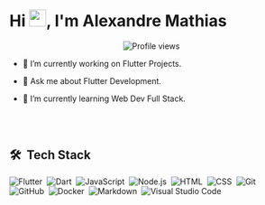 
<h1 align="left">Hi <img src="https://raw.githubusercontent.com/kaueMarques/kaueMarques/master/hi.gif" width="30px">, I'm Alexandre Mathias</h1>
<p align="center"> <img src="https://komarev.com/ghpvc/?username=axndmathias&color=yellow" alt="Profile views" /> </p>

- 🔭 I’m currently working on Flutter Projects.

- 💬 Ask me about Flutter Development.

- 🌱 I’m currently learning Web Dev Full Stack.


<br><br>

## 🛠 &nbsp;Tech Stack


![Flutter](https://img.shields.io/badge/-flutter-05122A?style=flat&logo=flutter)&nbsp;
![Dart](https://img.shields.io/badge/-dart-05122A?style=flat&logo=dart)&nbsp;
![JavaScript](https://img.shields.io/badge/-JavaScript-05122A?style=flat&logo=javascript)&nbsp;
![Node.js](https://img.shields.io/badge/-Node.js-05122A?style=flat&logo=node.js)&nbsp;
![HTML](https://img.shields.io/badge/-HTML-05122A?style=flat&logo=HTML5)&nbsp;
![CSS](https://img.shields.io/badge/-CSS-05122A?style=flat&logo=CSS3&logoColor=1572B6)&nbsp;
![Git](https://img.shields.io/badge/-Git-05122A?style=flat&logo=git)&nbsp;
![GitHub](https://img.shields.io/badge/-GitHub-05122A?style=flat&logo=github)&nbsp;
![Docker](https://img.shields.io/badge/-Docker-05122A?style=flat&logo=docker)&nbsp;
![Markdown](https://img.shields.io/badge/-Markdown-05122A?style=flat&logo=markdown)&nbsp;
![Visual Studio Code](https://img.shields.io/badge/-Visual%20Studio%20Code-05122A?style=flat&logo=visual-studio-code&logoColor=007ACC)&nbsp;


<br><br>






<!--
**axndmathias/axndmathias** is a ✨ _special_ ✨ repository because its `README.md` (this file) appears on your GitHub profile.

Here are some ideas to get you started:

- 🔭 I’m currently working on ...
- 🌱 I’m currently learning ...
- 👯 I’m looking to collaborate on ...
- 🤔 I’m looking for help with ...
- 💬 Ask me about ...
- 📫 How to reach me: ...
- 😄 Pronouns: ...
- ⚡ Fun fact: ...
-->



